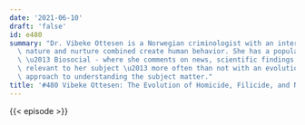 ```yaml
---
date: '2021-06-10'
draft: 'false'
id: e480
summary: "Dr. Vibeke Ottesen is a Norwegian criminologist with an interest in how\
  \ nature and nurture combined create human behavior. She has a popular science blog\
  \ \u2013 Biosocial - where she comments on news, scientific findings and literature\
  \ relevant to her subject \u2013 more often than not with an evolutionary informed\
  \ approach to understanding the subject matter."
title: '#480 Vibeke Ottesen: The Evolution of Homicide, Filicide, and Neonaticide'
---
```

{{< episode >}}
